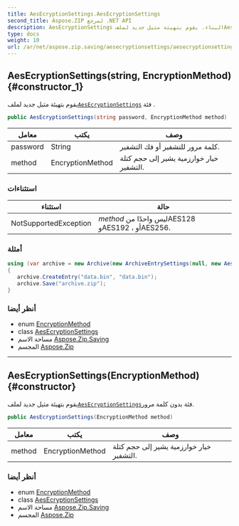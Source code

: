 ```yaml
---
title: AesEcryptionSettings.AesEcryptionSettings
second_title: Aspose.ZIP لمرجع .NET API
description: AesEcryptionSettings البناء. يقوم بتهيئة مثيل جديد لملفAesEcryptionSettings فئة .
type: docs
weight: 10
url: /ar/net/aspose.zip.saving/aesecryptionsettings/aesecryptionsettings/
---
```

## AesEcryptionSettings(string, EncryptionMethod) {#constructor_1}

يقوم بتهيئة مثيل جديد لملف[`AesEcryptionSettings`](../) فئة .

```csharp
public AesEcryptionSettings(string password, EncryptionMethod method)
```

| معامل | يكتب | وصف |
| --- | --- | --- |
| password | String | كلمة مرور للتشفير أو فك التشفير. |
| method | EncryptionMethod | خيار خوارزمية يشير إلى حجم كتلة التشفير. |

### استثناءات

| استثناء | حالة |
| --- | --- |
| NotSupportedException | *method* ليس واحدًا منAES128 وAES192 ، أوAES256. |

### أمثلة

```csharp
using (var archive = new Archive(new ArchiveEntrySettings(null, new AesEcryptionSettings("p@s$", EncryptionMethod.AES256))))
{
   archive.CreateEntry("data.bin", "data.bin");
   archive.Save("archive.zip");
}
```

### أنظر أيضا

* enum [EncryptionMethod](../../encryptionmethod/)
* class [AesEcryptionSettings](../)
* مساحة الاسم [Aspose.Zip.Saving](../../aesecryptionsettings/)
* المجسم [Aspose.Zip](../../../)

---

## AesEcryptionSettings(EncryptionMethod) {#constructor}

يقوم بتهيئة مثيل جديد لملف[`AesEcryptionSettings`](../)فئة بدون كلمة مرور.

```csharp
public AesEcryptionSettings(EncryptionMethod method)
```

| معامل | يكتب | وصف |
| --- | --- | --- |
| method | EncryptionMethod | خيار خوارزمية يشير إلى حجم كتلة التشفير. |

### أنظر أيضا

* enum [EncryptionMethod](../../encryptionmethod/)
* class [AesEcryptionSettings](../)
* مساحة الاسم [Aspose.Zip.Saving](../../aesecryptionsettings/)
* المجسم [Aspose.Zip](../../../)


